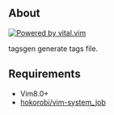 About
-----

[![Powered by vital.vim](https://img.shields.io/badge/powered%20by-vital.vim-80273f.svg)](https://github.com/vim-jp/vital.vim)

tagsgen generate tags file.

Requirements
------------

-	Vim8.0+
-	[hokorobi/vim-system_job](https://github.com/hokorobi/vim-system_job)

